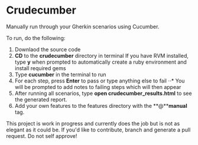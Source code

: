 # Crudecumber

Manually run through your Gherkin scenarios using Cucumber.

To run, do the following:

1. Downlaod the source code
2. **CD** to the **crudecumber** directory in terminal
If you have RVM installed, type **y** when prompted to automatically create a ruby environment and install required gems
3. Type **cucumber** in the terminal to run
4. For each step, press **Enter** to pass or type anything else to fail
⋅⋅* You will be prompted to add notes to failing steps which will then appear
5. After running all scenarios, type **open crudecumber_results.html** to see the generated report.
6. Add your own features to the features directory with the **@****manual** tag.

This project is work in progress and currently does the job but is not as elegant as it could be. If you'd like to contribute, branch and generate a pull request. Do not self approve!
